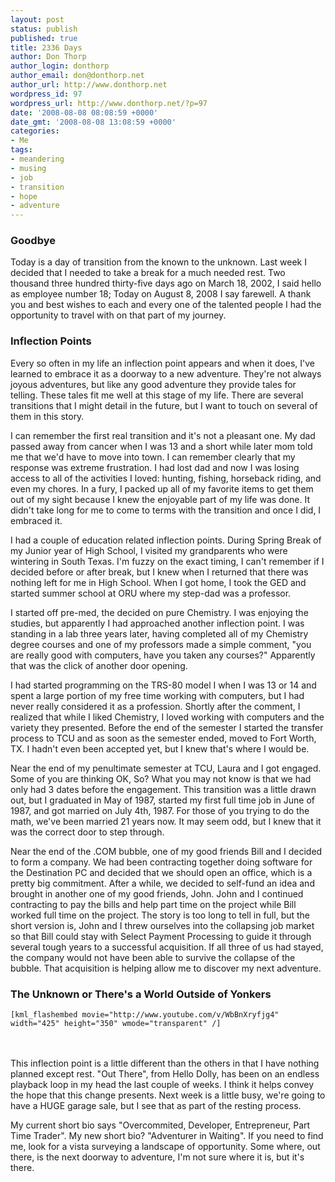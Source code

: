```yaml
---
layout: post
status: publish
published: true
title: 2336 Days
author: Don Thorp
author_login: donthorp
author_email: don@donthorp.net
author_url: http://www.donthorp.net
wordpress_id: 97
wordpress_url: http://www.donthorp.net/?p=97
date: '2008-08-08 08:08:59 +0000'
date_gmt: '2008-08-08 13:08:59 +0000'
categories:
- Me
tags:
- meandering
- musing
- job
- transition
- hope
- adventure
---
```

<h3>Goodbye</h3>
<p>Today is a day of transition from the known to the unknown. Last week I decided that I needed to take a break for a much needed rest. Two thousand three hundred thirty-five days ago on March 18, 2002, I said hello as employee number 18; Today on August 8, 2008 I say farewell. A thank you and best wishes to each and every one of the talented people I had the opportunity to travel with on that part of my journey. </p>
<h3>Inflection Points</h3>
<p>Every so often in my life an inflection point appears and when it does, I've learned to embrace it as a doorway to a new adventure. They're not always joyous adventures, but like any good adventure they provide tales for telling. These tales fit me well at this stage of my life. There are several transitions that I might detail in the future, but I want to touch on several of them in this story.</p>
<p>I can remember the first real transition and it's not a pleasant one. My dad passed away from cancer when I was 13 and a short while later mom told me that we'd have to move into town. I can remember clearly that my response was extreme frustration. I had lost dad and now I was losing access to all of the activities I loved: hunting, fishing, horseback riding, and even my chores. In a fury, I packed up all of my favorite items to get them out of my sight because I knew the enjoyable part of my life was done. It didn't take long for me to come to terms with the transition and once I did, I embraced it.</p>
<p>I had a couple of education related inflection points. During Spring Break of my Junior year of High School, I visited my grandparents who were wintering in South Texas. I'm fuzzy on the exact timing, I can't remember if I decided before or after break, but I knew when I returned that there was nothing left for me in High School. When I got home, I took the GED and started summer school at ORU where my step-dad was a professor. </p>
<p>I started off pre-med, the decided on pure Chemistry. I was enjoying the studies, but apparently I had approached another inflection point. I was standing in a lab three years later, having completed all of my Chemistry degree courses and one of my professors made a simple comment, "you are really good with computers, have you taken any courses?" Apparently that was the click of another door opening.</p>
<p>I had started programming on the TRS-80 model I when I was 13 or 14 and spent a large portion of my free time working with computers, but I had never really considered it as a profession. Shortly after the comment, I realized that while I liked Chemistry, I loved working with computers and the variety they presented. Before the end of the semester I started the transfer process to TCU and as soon as the semester ended, moved to Fort Worth, TX. I hadn't even been accepted yet, but I knew that's where I would be.</p>
<p>Near the end of my penultimate semester at TCU, Laura and I got engaged. Some of you are thinking OK, So? What you may not know is that we had only had 3 dates before the engagement. This transition was a little drawn out, but I graduated in May of 1987, started my first full time job in June of 1987, and got married on July 4th, 1987. For those of you trying to do the math, we've been married 21 years now. It may seem odd, but I knew that it was the correct door to step through. </p>
<p>Near the end of the .COM bubble, one of my good friends Bill and I decided to form a company. We had been contracting together doing software for the Destination PC and decided that we should open an office, which is a pretty big commitment. After a while, we decided to self-fund an idea and brought in another one of my good friends, John. John and I continued contracting to pay the bills and help part time on the project while Bill worked full time on the project. The story is too long to tell in full, but the short version is, John and I threw ourselves into the collapsing job market so that Bill could stay with Select Payment Processing to guide it through several tough years to a successful acquisition. If all three of us had stayed, the company would not have been able to survive the collapse of the bubble. That acquisition is helping allow me to discover my next adventure.</p>
<h3>The Unknown or There's a World Outside of Yonkers</h3>
<p><code>[kml_flashembed movie="http://www.youtube.com/v/WbBnXryfjg4" width="425" height="350" wmode="transparent" /]</code></p>
<p><br/><br />
This inflection point is a little different than the others in that I have nothing planned except rest. "Out There", from Hello Dolly, has been on an endless playback loop in my head the last couple of weeks. I think it helps convey the hope that this change presents. Next week is a little busy, we're going to have a HUGE garage sale, but I see that as part of the resting process. </p>
<p>My current short bio says "Overcommited, Developer, Entrepreneur, Part Time Trader". My new short bio? "Adventurer in Waiting". If you need to find me, look for a vista surveying a landscape of opportunity. Some where, out there, is the next doorway to adventure, I'm not sure where it is, but it's there. </p>
